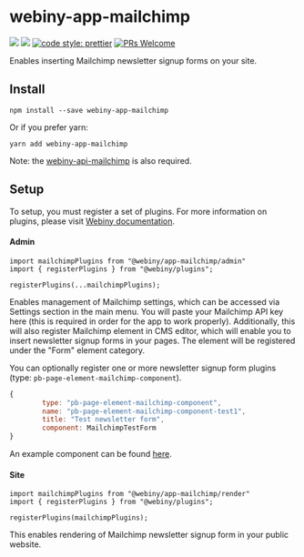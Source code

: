 # webiny-app-mailchimp
[![](https://img.shields.io/npm/dw/webiny-app-mailchimp.svg)](https://www.npmjs.com/package/webiny-app-mailchimp) 
[![](https://img.shields.io/npm/v/webiny-app-mailchimp.svg)](https://www.npmjs.com/package/webiny-app-mailchimp)
[![code style: prettier](https://img.shields.io/badge/code_style-prettier-ff69b4.svg?style=flat-square)](https://github.com/prettier/prettier)
[![PRs Welcome](https://img.shields.io/badge/PRs-welcome-brightgreen.svg?style=flat-square)](http://makeapullrequest.com)

Enables inserting Mailchimp newsletter signup forms on your site.
  
## Install
```
npm install --save webiny-app-mailchimp
```

Or if you prefer yarn: 
```
yarn add webiny-app-mailchimp
```

Note: the [webiny-api-mailchimp](../webiny-api-mailchimp) is also required.

## Setup
To setup, you must register a set of plugins. For more information on 
plugins, please visit [Webiny documentation](https://docs.webiny.com/docs/developer-tutorials/plugins-crash-course).

#### Admin
```
import mailchimpPlugins from "@webiny/app-mailchimp/admin"
import { registerPlugins } from "@webiny/plugins";

registerPlugins(...mailchimpPlugins);
```

Enables management of Mailchimp settings, which can be accessed via 
Settings section in the main menu. You will paste your Mailchimp API 
key here (this is required in order for the app to work properly). 
Additionally, this will also register Mailchimp element in CMS editor, 
which will enable you to insert newsletter signup forms in your pages. 
The element will be registered under the "Form" element category.

You can optionally register one or more newsletter signup 
form plugins (type: `pb-page-element-mailchimp-component`).

```js
{
        type: "pb-page-element-mailchimp-component",
        name: "pb-page-element-mailchimp-component-test1",
        title: "Test newsletter form",
        component: MailchimpTestForm
}
```

An example component can be found [here](src/render/components/MailchimpDefaultForm.js).

#### Site
```
import mailchimpPlugins from "@webiny/app-mailchimp/render"
import { registerPlugins } from "@webiny/plugins";

registerPlugins(mailchimpPlugins);
```

This enables rendering of Mailchimp newsletter signup form in your public website.

